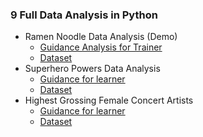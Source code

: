 ### 9 Full Data Analysis in Python
  - Ramen Noodle Data Analysis (Demo)
    - [Guidance Analysis for Trainer](./Ramen/RamenDataAnalysis.ipynb)
    - [Dataset](./Ramen%20/Top%20Ramen%20Ratings.csv)
  - Superhero Powers Data Analysis
    - [Guidance for learner](./Superhero_Powers/SuperHeroDAInstructions.md)
    - [Dataset](./Superhero_Powers/super_hero_powers.csv)
  - Highest Grossing Female Concert Artists
    - [Guidance for learner](./Highest_Grossing_Female_Concert_Artists/HighestGrossingFemaleConcertArtists.md)
    - [Dataset](./Highest_Grossing_Female_Concert_Artists/highest_gross_concert_women.csv)
